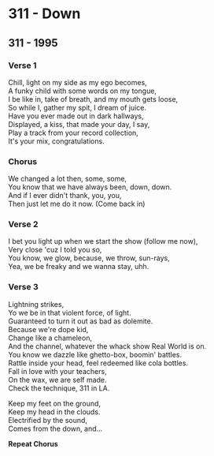# 311 - Down

## 311 - 1995

### Verse 1

Chill, light on my side as my ego becomes,\
A funky child with some words on my tongue,\
I be like in, take of breath, and my mouth gets loose,\
So while I, gather my spit, I dream of juice.\
Have you ever made out in dark hallways,\
Displayed, a kiss, that made your day, I say,\
Play a track from your record collection,\
It's your mix, congratulations.

### Chorus

We changed a lot then, some, some,\
You know that we have always been, down, down.\
And if I ever didn't thank, you, you,\
Then just let me do it now. (Come back in)

### Verse 2

I bet you light up when we start the show (follow me now),\
Very close 'cuz I told you so,\
You know, we glow, because, we throw, sun-rays,\
Yea, we be freaky and we wanna stay, uhh.

### Verse 3

Lightning strikes,\
Yo we be in that violent force, of light.\
Guaranteed to turn it out as bad as dolemite.\
Because we're dope kid,\
Change like a chameleon,\
And the channel, whatever the whack show Real World is on.\
You know we dazzle like ghetto-box, boomin' battles.\
Rattle inside your head, feel redeemed like cola bottles.\
Fall in love with your teachers,\
On the wax, we are self made.\
Check the technique, 311 in LA.

Keep my feet on the ground,\
Keep my head in the clouds.\
Electrified by the sound,\
Comes from the down, and...

**Repeat Chorus**
